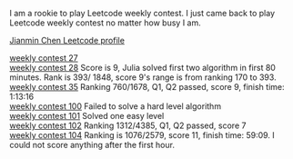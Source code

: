 I am a rookie to play Leetcode weekly contest. I just came back to play Leetcode weekly contest no matter how busy I am. 

[Jianmin Chen Leetcode profile](https://leetcode.com/jianminchen/)<br>

[weekly contest 27](http://juliachencoding.blogspot.com/2017/04/leetcode-weekly-contest-27.html) <br>
[weekly contest 28](http://juliachencoding.blogspot.com/2017/04/leetcode-weekly-contest-28.html) Score is 9, Julia solved first two algorithm in first 80 minutes. Rank is 393/ 1848, score 9's range is  from ranking 170 to 393.<br>
[weekly contest 35](http://juliachencoding.blogspot.com/2017/06/leetcode-weekly-contest-35.html) Ranking 760/1678, Q1, Q2 passed, score 9, finish time: 1:13:16<br>
[weekly contest 100](http://juliachencoding.blogspot.com/2018/09/leetcode-weekly-contest-101.html) Failed to solve a hard level algorithm<br>
[weekly contest 101](http://juliachencoding.blogspot.com/2018/09/leetcode-weekly-contest-101.html) Solved one easy level<br>
[weekly contest 102](http://juliachencoding.blogspot.com/2018/09/leetcode-weekly-contest-102.html) Ranking 1312/4385, Q1, Q2 passed, score 7<br>
[weekly contest 104](http://juliachencoding.blogspot.com/2018/09/weekly-contest-104.html) Ranking is 1076/2579, score 11, finish time: 59:09. I could not score anything after the first hour.<br>

